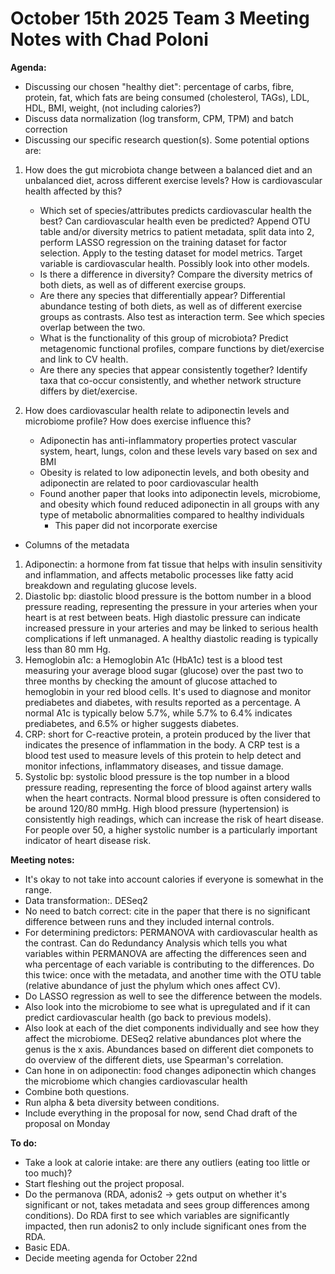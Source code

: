 # October 15th 2025 Team 3 Meeting Notes with Chad Poloni

**Agenda:**
- Discussing our chosen "healthy diet": percentage of carbs, fibre, protein, fat, which fats are being consumed (cholesterol, TAGs), LDL, HDL, BMI, weight, (not including calories?)
- Discuss data normalization (log transform, CPM, TPM) and batch correction
- Discussing our specific research question(s). Some potential options are:
 1. How does the gut microbiota change between a balanced diet and an unbalanced diet, across different exercise levels? How is cardiovascular health affected by this?
    - Which set of species/attributes predicts cardiovascular health the best? Can cardiovascular health even be predicted? Append OTU table and/or diversity metrics to patient metadata, split data into 2, perform LASSO regression on the training dataset for factor selection. Apply to the testing dataset for model metrics. Target variable is cardiovascular health. Possibly look into other models.
    - Is there a difference in diversity? Compare the diversity metrics of both diets, as well as of different exercise groups.
    - Are there any species that differentially appear? Differential abundance testing of both diets, as well as of different exercise groups as contrasts. Also test as interaction term. See which species overlap between the two.
    - What is the functionality of this group of microbiota? Predict metagenomic functional profiles, compare functions by diet/exercise and link to CV health.
    - Are there any species that appear consistently together? Identify taxa that co-occur consistently, and whether network structure differs by diet/exercise.
   
 2. How does cardiovascular health relate to adiponectin levels and microbiome profile? How does exercise influence this?
    - Adiponectin has anti-inflammatory properties protect vascular system, heart, lungs, colon and these levels vary based on sex and BMI
    - Obesity is related to low adiponectin levels, and both obesity and adiponectin are related to poor cardiovascular health
    - Found another paper that looks into adiponectin levels, microbiome, and obesity which found reduced adiponectin in all groups with any type of metabolic abnormalities compared to healthy individuals
       - This paper did not incorporate exercise
  
- Columns of the metadata
 1. Adiponectin: a hormone from fat tissue that helps with insulin sensitivity and inflammation, and affects metabolic processes like fatty acid breakdown and regulating glucose levels.
 2. Diastolic bp: diastolic blood pressure is the bottom number in a blood pressure reading, representing the pressure in your arteries when your heart is at rest between beats. High diastolic pressure can indicate increased pressure in your arteries and may be linked to serious health complications if left unmanaged. A healthy diastolic reading is typically less than 80 mm Hg.
 3. Hemoglobin a1c: a Hemoglobin A1c (HbA1c) test is a blood test measuring your average blood sugar (glucose) over the past two to three months by checking the amount of glucose attached to hemoglobin in your red blood cells. It's used to diagnose and monitor prediabetes and diabetes, with results reported as a percentage. A normal A1c is typically below 5.7%, while 5.7% to 6.4% indicates prediabetes, and 6.5% or higher suggests diabetes.
 4. CRP: short for C-reactive protein, a protein produced by the liver that indicates the presence of inflammation in the body. A CRP test is a blood test used to measure levels of this protein to help detect and monitor infections, inflammatory diseases, and tissue damage.
 5. Systolic bp: systolic blood pressure is the top number in a blood pressure reading, representing the force of blood against artery walls when the heart contracts. Normal blood pressure is often considered to be around 120/80 mmHg. High blood pressure (hypertension) is consistently high readings, which can increase the risk of heart disease. For people over 50, a higher systolic number is a particularly important indicator of heart disease risk. 
 
**Meeting notes:**
- It's okay to not take into account calories if everyone is somewhat in the range.
- Data transformation:. DESeq2
- No need to batch correct: cite in the paper that there is no significant difference between runs and they included internal controls.
- For determining predictors: PERMANOVA with cardiovascular health as the contrast. Can do Redundancy Analysis which tells you what variables within PERMANOVA are affecting the differences seen and wha percentage of each variable is contributing to the differences. Do this twice: once with the metadata, and another time with the OTU table (relative abundance of just the phylum which ones affect CV).
- Do LASSO regression as well to see the difference between the models.
- Also look into the microbiome to see what is upregulated and if it can predict cardiovascular health (go back to previous models).
- Also look at each of the diet components individually and see how they affect the microbiome. DESeq2 relative abundances plot where the genus is the x axis. Abundances based on different diet componets to do overview of the different diets, use Spearman's correlation.
- Can hone in on adiponectin: food changes adiponectin which changes the microbiome which changies cardiovascular health
- Combine both questions.
- Run alpha & beta diversity between conditions.
- Include everything in the proposal for now, send Chad draft of the proposal on Monday

**To do:**
- Take a look at calorie intake: are there any outliers (eating too little or too much)?
- Start fleshing out the project proposal.
- Do the permanova (RDA, adonis2 -> gets output on whether it's significant or not, takes metadata and sees group 
differences among conditions). Do RDA first to see which variables are significantly impacted, then run adonis2 to only include significant ones from the RDA.
- Basic EDA.
- Decide meeting agenda for October 22nd
